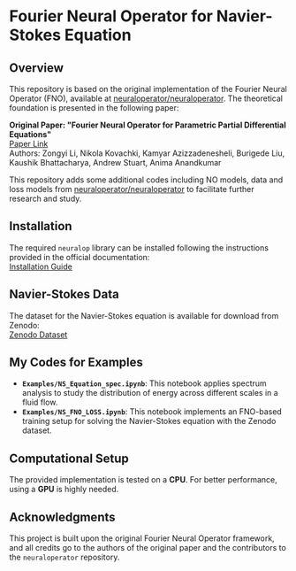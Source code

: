 # Fourier Neural Operator for Navier-Stokes Equation

## Overview
This repository is based on the original implementation of the Fourier Neural Operator (FNO), available at [neuraloperator/neuraloperator](https://github.com/neuraloperator/neuraloperator.git). The theoretical foundation is presented in the following paper:

**Original Paper: "Fourier Neural Operator for Parametric Partial Differential Equations"**  
[Paper Link](https://arxiv.org/abs/2010.08895)  
Authors: Zongyi Li, Nikola Kovachki, Kamyar Azizzadenesheli, Burigede Liu, Kaushik Bhattacharya, Andrew Stuart, Anima Anandkumar

This repository adds some additional codes including NO models, data and loss models from [neuraloperator/neuraloperator](https://github.com/neuraloperator/neuraloperator.git) to facilitate further research and study.

## Installation
The required `neuralop` library can be installed following the instructions provided in the official documentation:  
[Installation Guide](https://neuraloperator.github.io/dev/install.html)

## Navier-Stokes Data
The dataset for the Navier-Stokes equation is available for download from Zenodo:  
[Zenodo Dataset](https://zenodo.org/records/12825163)

## My Codes for Examples
- **`Examples/NS_Equation_spec.ipynb`**: This notebook applies spectrum analysis to study the distribution of energy across different scales in a fluid flow.
- **`Examples/NS_FNO_LOSS.ipynb`**: This notebook implements an FNO-based training setup for solving the Navier-Stokes equation with the Zenodo dataset.

## Computational Setup
The provided implementation is tested on a **CPU**. For better performance, using a **GPU** is highly needed.

## Acknowledgments
This project is built upon the original Fourier Neural Operator framework, and all credits go to the authors of the original paper and the contributors to the `neuraloperator` repository.

